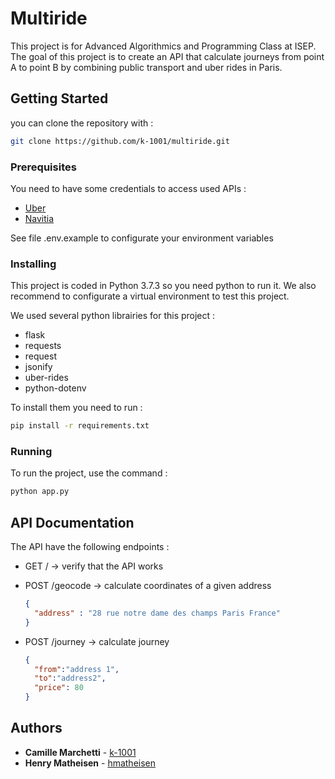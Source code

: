 # Multiride

This project is for Advanced Algorithmics and Programming Class at ISEP.  
The goal of this project is to create an API that calculate journeys from point A to point B by combining public transport and uber rides in Paris.  

## Getting Started

you can clone the repository with :

```bash
git clone https://github.com/k-1001/multiride.git
```

### Prerequisites

You need to have some credentials to access used APIs :

- [Uber](https://developer.uber.com/)
- [Navitia](http://doc.navitia.io/)

See file .env.example to configurate your environment variables

### Installing

This project is coded in Python 3.7.3 so you need python to run it. We also recommend to configurate a virtual environment to test this project.

We used several python librairies for this project :

- flask
- requests
- request
- jsonify
- uber-rides
- python-dotenv

To install them you need to run :

```bash
pip install -r requirements.txt
```

### Running

To run the project, use the command :

```bash
python app.py
```

## API Documentation

The API have the following endpoints :

- GET / -> verify that the API works
- POST /geocode -> calculate coordinates of a given address

  ```json
  {
    "address" : "28 rue notre dame des champs Paris France"
  }
  ```

- POST /journey -> calculate journey

  ```json
  {
    "from":"address 1",
    "to":"address2",
    "price": 80
  }
  ```

## Authors

- **Camille Marchetti** - [k-1001](https://github.com/k-1001)
- **Henry Matheisen** - [hmatheisen](https://github.com/hmatheisen)
